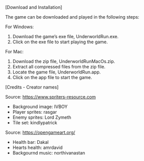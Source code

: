 [Download and Installation]

The game can be downloaded and played in the following steps:

For Windows:
  1) Download the game’s exe file, UnderworldRun.exe.
  2) Click on the exe file to start playing the game.

For Mac:
  1) Download the zip file, UnderworldRunMacOs.zip.
  2) Extract all compressed files from the zip file.
  3) Locate the game file, UnderworldRun.app.
  4) Click on the app file to start the game.


[Credits - Creator names]

Source: https://www.spriters-resource.com
- Background image: IVBOY
- Player sprites: rasgar
- Enemy sprites: Lord Zymeth
- Tile set: kindlypatrick
  
Source: https://opengameart.org/
- Health bar: Dakal
- Hearts health: amrdavid
- Backgournd music: northivanastan

